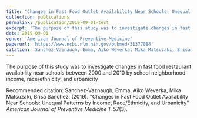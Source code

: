 ```yaml
---
title: "Changes in Fast Food Outlet Availability Near Schools: Unequal Patterns by Income, Race/Ethnicity, and Urbanicity"
collection: publications
permalink: /publication/2019-09-01-test
excerpt: 'The purpose of this study was to investigate changes in fast food restaurant availability near schools between 2000 and 2010 by school neighborhood income, race/ethnicity, and urbanicity.'
date: 2019-09-01
venue: 'American Journal of Preventive Medicine'
paperurl: 'https://www.ncbi.nlm.nih.gov/pubmed/31377084'
citation: 'Sanchez-Vaznaugh, Emma, Aiko Weverka, Mika Matsuzaki, Brisa Sánchez. (2019). &quot;Changes in Fast Food Outlet Availability Near Schools: Unequal Patterns by Income, Race/Ethnicity, and Urbanicity.&quot; <i>American Journal of Preventive Medicine</i>. 57(3).'
---
```

The purpose of this study was to investigate changes in fast food restaurant availability near schools between 2000 and 2010 by school neighborhood income, race/ethnicity, and urbanicity

Recommended citation: Sanchez-Vaznaugh, Emma, Aiko Weverka, Mika Matsuzaki, Brisa Sánchez. (2019). "Changes in Fast Food Outlet Availability Near Schools: Unequal Patterns by Income, Race/Ethnicity, and Urbanicity" <i>American Journal of Preventive Medicine 1</i>. 57(3).
